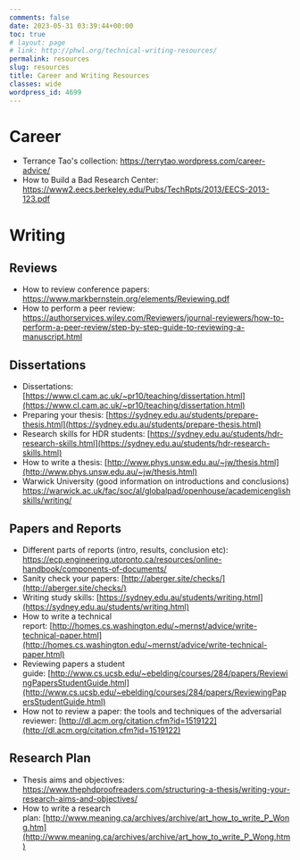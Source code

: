```yaml
---
comments: false
date: 2023-05-31 03:39:44+00:00
toc: true
# layout: page
# link: http://phwl.org/technical-writing-resources/
permalink: resources
slug: resources
title: Career and Writing Resources
classes: wide
wordpress_id: 4699
---
```


# Career 
 * Terrance Tao's collection: <https://terrytao.wordpress.com/career-advice/>
 * How to Build a Bad Research Center: <https://www2.eecs.berkeley.edu/Pubs/TechRpts/2013/EECS-2013-123.pdf>

# Writing 

## Reviews
 * How to review conference papers: <https://www.markbernstein.org/elements/Reviewing.pdf>
 * How to perform a peer review: <https://authorservices.wiley.com/Reviewers/journal-reviewers/how-to-perform-a-peer-review/step-by-step-guide-to-reviewing-a-manuscript.html>

## Dissertations
  * Dissertations: [https://www.cl.cam.ac.uk/~pr10/teaching/dissertation.html](https://www.cl.cam.ac.uk/~pr10/teaching/dissertation.html)
  * Preparing your thesis: [https://sydney.edu.au/students/prepare-thesis.html](https://sydney.edu.au/students/prepare-thesis.html)
  * Research skills for HDR students: [https://sydney.edu.au/students/hdr-research-skills.html](https://sydney.edu.au/students/hdr-research-skills.html)
  * How to write a thesis: [http://www.phys.unsw.edu.au/~jw/thesis.html](http://www.phys.unsw.edu.au/~jw/thesis.html)
  * Warwick University (good information on introductions and conclusions) <https://warwick.ac.uk/fac/soc/al/globalpad/openhouse/academicenglishskills/writing/>

## Papers and Reports
  * Different parts of reports (intro, results, conclusion etc): <https://ecp.engineering.utoronto.ca/resources/online-handbook/components-of-documents/>
  * Sanity check your papers: [http://aberger.site/checks/](http://aberger.site/checks/)
  * Writing study skills: [https://sydney.edu.au/students/writing.html](https://sydney.edu.au/students/writing.html)
  * How to write a technical report: [http://homes.cs.washington.edu/~mernst/advice/write-technical-paper.html](http://homes.cs.washington.edu/~mernst/advice/write-technical-paper.html)
  * Reviewing papers a student guide: [http://www.cs.ucsb.edu/~ebelding/courses/284/papers/ReviewingPapersStudentGuide.html](http://www.cs.ucsb.edu/~ebelding/courses/284/papers/ReviewingPapersStudentGuide.html)
  * How not to review a paper: the tools and techniques of the adversarial reviewer: [http://dl.acm.org/citation.cfm?id=1519122](http://dl.acm.org/citation.cfm?id=1519122)

## Research Plan
  * Thesis aims and objectives: <https://www.thephdproofreaders.com/structuring-a-thesis/writing-your-research-aims-and-objectives/>
  * How to write a research plan: [http://www.meaning.ca/archives/archive/art_how_to_write_P_Wong.htm](http://www.meaning.ca/archives/archive/art_how_to_write_P_Wong.htm)

